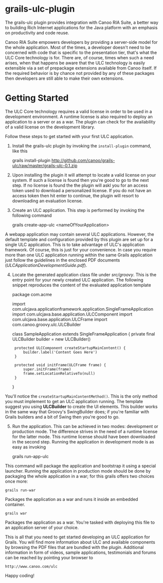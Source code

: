 grails-ulc-plugin
=================

The grails-ulc plugin provides integration with Canoo RIA Suite, a better way to
building Rich Internet applications for the Java platform with an emphasis on
productivity and code reuse.

Canoo RIA Suite empowers developers by providing a server-side model for the
whole application. Most of the times, a developer doesn't need to be concerned
with code that is specific to the presentation tier, that's what the ULC Core
technology is for. There are, of course, times when such a need arises, when
that happens be aware that the ULC technology is easily extensible via a set
of prepackage extensions available from Canoo itself. If the required behavior
is by chance not provided by any of these packages then developers are still
able to make their own extensions.

Getting Started
===============

The ULC Core technology requires a valid license in order to be used in a
development environment. A runtime license is also required to deploy an 
application to a server or as a war. The plugin can check for the availability
of a valid license on the development library.

Follow these steps to get started with your first ULC application.

1. Install the grails-ulc plugin by invoking the `install-plugin` command, like
   this

   
     grails install-plugin http://github.com/canoo/grails-ulc/raw/master/grails-ulc-0.1.zip

2. Upon installing the plugin it will attempt to locate a valid license on your
system. If such a license is found then you're good to go to the next step. If
no license is found the the plugin will askl you for an access token used to
download a personalized license. If you do not have an access token then hit
enter to continue, the plugin will resort to downloading an evaluation license.

3. Create an ULC application. This step is performed by invoking the following
command


    grails create-app-ulc &lt;nameOfYourApplication&gt;

A webapp application may contain several ULC applications. However, the default
template and configuration provided by this plugin are set up for a single ULC
application. This is to take advantage of ULC's application framework. Of course,
this is just for your convenience. In case you require more than one ULC
application running within the same Grails application just follow the guidelines
in the enclosed PDF documents (*ULCApplicationDevelopmentGuide.pdf*).

4. Locate the generated application class file under *src/groovy*. This is the
entry point for your newly created ULC application. The following snippet
reproduces the content of the evaluated application template

    package com.acme

    import com.ulcjava.applicationframework.application.SingleFrameApplication
    import com.ulcjava.base.application.ULCComponent
    import com.ulcjava.base.application.ULCFrame
    import com.canoo.groovy.ulc.ULCBuilder

    class SampleApplication extends SingleFrameApplication {
        private final ULCBuilder builder = new ULCBuilder()

        protected ULCComponent createStartupMainContent() {
            builder.label('Content Goes Here')
        }

        protected void initFrame(ULCFrame frame) {
            super.initFrame(frame)
            frame.setLocationRelativeTo(null)
        }
    }


You'll notice the `createStartupMainContentMethod()`. This is the only method
you must implement to get an ULC application running. The template suggest you
using **ULCBuilder** to create the UI elements. This builder works in the same
way that Groovy's SwingBuilder does; if you're familiar with Grails builders
and a bit of Swing then you're good to go.

5. Run the application. This can be achieved in two modes: development or
production mode. The difference strives in the need of a runtime license for the
latter mode. This runtime license should have been downloaded in the second step.
Running the application in development mode is as easy as invoking

    grails run-app-ulc

This command will package the application and bootstrap it using a special
launcher. Running the application in production mode should be done by packaging
the whole application in a war; for this grails offers two choices once more:

    grails run-war

Packages the application as a war and runs it inside an embedded container.

    grails war

Packages the application as a war. You're tasked with deploying this file to an
application server of your choice.

This is all that you need to get started developing an ULC application for Grails.
You will find more information about ULC and available components by browsing
the PDF files that are bundled with the plugin.
Additional information in form of videos, sample applications, testimonials and
forums can be reached by pointing your browser to

    http://www.canoo.com/ulc

Happy coding!
